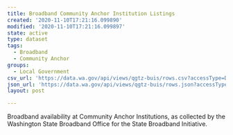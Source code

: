 ```yaml
---
title: Broadband Community Anchor Institution Listings
created: '2020-11-10T17:21:16.099890'
modified: '2020-11-10T17:21:16.099897'
state: active
type: dataset
tags:
  - Broadband
  - Community Anchor
groups:
  - Local Government
csv_url: 'https://data.wa.gov/api/views/qgtz-buis/rows.csv?accessType=DOWNLOAD'
json_url: 'https://data.wa.gov/api/views/qgtz-buis/rows.json?accessType=DOWNLOAD'
layout: post

---
```

Broadband availability at Community Anchor Institutions, as collected by the Washington State Broadband Office for the State Broadband Initiative.
